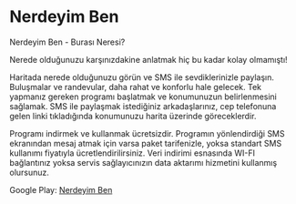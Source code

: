 Nerdeyim Ben
============

Nerdeyim Ben - Burası Neresi?

Nerede olduğunuzu karşınızdakine anlatmak hiç bu kadar kolay olmamıştı!

Haritada nerede olduğunuzu görün ve SMS ile sevdiklerinizle paylaşın. Buluşmalar ve randevular, daha rahat ve konforlu hale gelecek. Tek yapmanız gereken programı başlatmak ve konumunuzun belirlenmesini sağlamak. SMS ile paylaşmak istediğiniz arkadaşlarınız, cep telefonuna gelen linki tıkladığında konumunuzu harita üzerinde göreceklerdir.

Programı indirmek ve kullanmak ücretsizdir. Programın yönlendirdiği SMS ekranından mesaj atmak için varsa paket tarifenizle, yoksa standart SMS kullanımı fiyatıyla ücretlendirilirsiniz. Veri indirimi esnasında WI-FI bağlantınız yoksa servis sağlayıcınızın data aktarımı hizmetini kullanmış olursunuz.

Google Play: [Nerdeyim Ben](https://play.google.com/store/apps/details?id=com.habertrend.nerdeyimben&hl=tr)
